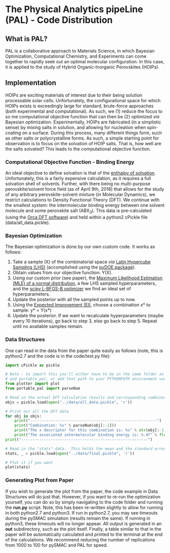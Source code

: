 # The Physical Analytics pipeLine (PAL) - Code Distribution

## What is PAL?
PAL is a collaborative approach to Materials Science, in which Bayesian Optimization, Computational Chemistry, and Experiments can come together to rapidly seek out an optimal molecular configuration.  In this case, it is applied to the study of Hybrid Organic-Inorganic Perovskites (HOIPs).

## Implementation
HOIPs are exciting materials of interest due to their being solution processable solar cells.  Unfortunately, the configurational space for which HOIPs exists is exceedingly large for standard, brute-force approaches (both experimental and computational).  As such, we (1) reduce the focus to so me computational objective function that can then be (2) optimized *via* Bayesian optimization.  Experimentally, HOIPs are fabricated (in a simplistic sense) by mixing salts in solution, and allowing for nucleation when spin-coating on a surface.  During this process, many different things form, such as other salts or polycrystalline forms.  As such, a simple starting point for observation is to focus on the solvation of HOIP salts.  That is, how well are the salts solvated?  This leads to the computational objective function.

### Computational Objective Function - Binding Energy
An ideal objective to define solvation is that of the [enthalpy of solvation](https://en.wikipedia.org/wiki/Enthalpy_change_of_solution).  Unfortunately, this is a fairly expensive calculation, as it requires a full solvation shell of solvents.  Further, with there being no multi-purpose perovskite/solvent force field (as of April 9th, 2018) that allows for the study of any arbitrary perovskite-solvent mixture (in Molecular Dynamics), we restrict calculations to Density Functional Theory (DFT).  We continue with the smallest system: the intermolecular binding energy between one solvent molecule and some perovskite salt (ABX<sub>3</sub>).  This data is pre-calculated (using the [Orca DFT software](https://orcaforum.cec.mpg.de/)) and held within a python2 cPickle file (data/all_data.pickle).

### Bayesian Optimization
The Bayesian optimization is done by our own custom code.  It works as follows:

1. Take a sample (X) of the combinatorial space *via* [Latin Hypercube Sampling (LHS)](https://pythonhosted.org/pyDOE/randomized.html) (accomplished using the [pyDOE package](https://github.com/tisimst/pyDOE/blob/master/pyDOE/doe_lhs.py)).
2. Obtain values from our objective function: Y(X).
3. Using our custom prior (see paper), the [Maximum Likelihood Estimation (MLE) of a normal distribution](https://en.wikipedia.org/wiki/Maximum_likelihood_estimation#Continuous_distribution,_continuous_parameter_space), a few LHS sampled hyperparameters, and the [scipy L-BFGS-B optimizer](https://docs.scipy.org/doc/scipy/reference/generated/scipy.optimize.minimize.html#scipy.optimize.minimize) we find an ideal set of hyperparameters.
4. Update the posterior with all the sampled points up to now.
5. Using the [Expected Improvement (EI)](https://arxiv.org/pdf/1506.01349.pdf), choose a combination x\* to sample: y\* = Y(x\*)
6. Update the posterior.  If we want to recalculate hyperparameters (maybe every 10 iterations), go back to step 3, else go back to step 5.  Repeat until no available samples remain.

### Data Structures

One can read in the data from the paper quite easily as follows (note, this is python2.7 and the code is in the code/test.py file):

```python
import cPickle as pickle

# Note - to import this you'll either have to be in the same folder as plotter
# and portable_pal, or add that path to your PYTHONPATH environment variable.
from plotter import plot
from portable_pal import parseNum

# Read in the actual DFT calculation results and corresponding combination.
objs = pickle.load(open("../data/all_data.pickle", 'r'))

# Print out all the DFT data
for obj in objs:
    print("--------------------------------------------------------")
    print("Combination: %s" % parseNum(obj[:-1]))
    print("The x descriptor for this combination is: %s" % str(obj[:-1]))
    print("The associated intermolecular binding energy is: %.4f" % float(obj[-1]))
print("--------------------------------------------------------")

# Read in the "stats" data.  This holds the mean and the standard error of measurement.
stats, _ = pickle.load(open("../data/final.pickle", 'r'))

# Plot it if you want
plot(stats)
```

### Generating Plot from Paper

If you wish to generate the plot from the paper, the code example in Data Structures will do just that.  However, if you want to re-run the optimization yourself, you can do so by simply navigating to the code folder and running the **run.py** script.  Note, this has been re-written slightly to allow for running in both python2.7 and python3.  If run in python2.7, you may see timeouts during the pySMAC simulation (results remain the same).  If running in python3, these timeouts will no longer appear.  All output is generated in an **out** subdirectory, such as the plot itself.  Finally, a table similar to that in the paper will be automatically calculated and printed to the terminal at the end of the calculations.  We recommend reducing the number of replications from 1000 to 100 for pySMAC and PAL for speed.

